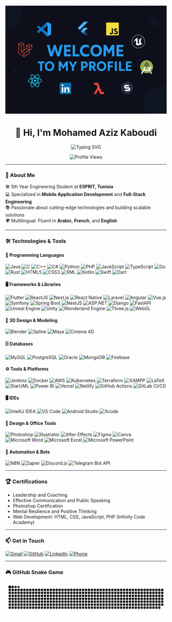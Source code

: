 <p align="center">
  <img src="intro.png" alt="Welcome Banner" />
</p>

<h1 align="center">👋 Hi, I'm Mohamed Aziz Kaboudi</h1>

<p align="center">
  <img src="https://readme-typing-svg.demolab.com/?lines=Computer%20Engineer;Mobile%20Development%20Specialist;Future%20Tech%20Leader;AI%20&%20Software%20Enthusiast&center=true&width=500&height=50&color=0E75B6&size=24" alt="Typing SVG" />
</p>

<p align="center">
  <img src="https://komarev.com/ghpvc/?username=med-aziz-kaboudi&label=Profile%20views&color=0e75b6&style=flat-square" alt="Profile Views" />
</p>

---

### 🚀 About Me
🛠️ 5th Year Engineering Student at **ESPRIT, Tunisia**  
💻 Specialized in **Mobile Application Development** and **Full-Stack Engineering**  
📚 Passionate about cutting-edge technologies and building scalable solutions  
🌍 Multilingual: Fluent in **Arabic**, **French**, and **English**  

---

### 🛠️ Technologies & Tools

#### 🧩 Programming Languages
![Java](https://img.shields.io/badge/Java-%23ED8B00.svg?style=for-the-badge&logo=java&logoColor=white)
![C](https://img.shields.io/badge/C-%2300599C.svg?style=for-the-badge&logo=c&logoColor=white)
![C++](https://img.shields.io/badge/C++-%2300599C.svg?style=for-the-badge&logo=c%2B%2B&logoColor=white)
![C#](https://img.shields.io/badge/C%23-%23239120.svg?style=for-the-badge&logo=c-sharp&logoColor=white)
![Python](https://img.shields.io/badge/Python-%233776AB.svg?style=for-the-badge&logo=python&logoColor=white)
![PHP](https://img.shields.io/badge/PHP-%23777BB4.svg?style=for-the-badge&logo=php&logoColor=white)
![JavaScript](https://img.shields.io/badge/JavaScript-%23F7DF1E.svg?style=for-the-badge&logo=javascript&logoColor=black)
![TypeScript](https://img.shields.io/badge/TypeScript-%23007ACC.svg?style=for-the-badge&logo=typescript&logoColor=white)
![Go](https://img.shields.io/badge/Go-%2300ADD8.svg?style=for-the-badge&logo=go&logoColor=white)
![Rust](https://img.shields.io/badge/Rust-%23000000.svg?style=for-the-badge&logo=rust&logoColor=white)
![HTML5](https://img.shields.io/badge/HTML5-%23E34F26.svg?style=for-the-badge&logo=html5&logoColor=white)
![CSS3](https://img.shields.io/badge/CSS3-%231572B6.svg?style=for-the-badge&logo=css3&logoColor=white)
![XML](https://img.shields.io/badge/XML-%23FF6600.svg?style=for-the-badge&logo=xml&logoColor=white)
![Kotlin](https://img.shields.io/badge/Kotlin-%237F52FF.svg?style=for-the-badge&logo=kotlin&logoColor=white)
![Swift](https://img.shields.io/badge/Swift-%23FA7343.svg?style=for-the-badge&logo=swift&logoColor=white)
![Dart](https://img.shields.io/badge/Dart-%230175C2.svg?style=for-the-badge&logo=dart&logoColor=white)

#### 🖥️ Frameworks & Libraries
![Flutter](https://img.shields.io/badge/Flutter-%2302569B.svg?style=for-the-badge&logo=flutter&logoColor=white)
![ReactJS](https://img.shields.io/badge/React-%2361DAFB.svg?style=for-the-badge&logo=react&logoColor=black)
![Next.js](https://img.shields.io/badge/Next.js-%23000000.svg?style=for-the-badge&logo=nextdotjs&logoColor=white)
![React Native](https://img.shields.io/badge/React_Native-%230092CC.svg?style=for-the-badge&logo=react&logoColor=white)
![Laravel](https://img.shields.io/badge/Laravel-%23FF2D20.svg?style=for-the-badge&logo=laravel&logoColor=white)
![Angular](https://img.shields.io/badge/Angular-%23DD0031.svg?style=for-the-badge&logo=angular&logoColor=white)
![Vue.js](https://img.shields.io/badge/Vue.js-%2335495e.svg?style=for-the-badge&logo=vue.js&logoColor=white)
![Symfony](https://img.shields.io/badge/Symfony-%23000000.svg?style=for-the-badge&logo=symfony&logoColor=white)
![Spring Boot](https://img.shields.io/badge/Spring_Boot-%236DB33F.svg?style=for-the-badge&logo=spring-boot&logoColor=white)
![NestJS](https://img.shields.io/badge/NestJS-%23E0234E.svg?style=for-the-badge&logo=nestjs&logoColor=white)
![ASP.NET](https://img.shields.io/badge/ASP.NET-%235C2D91.svg?style=for-the-badge&logo=.net&logoColor=white)
![Django](https://img.shields.io/badge/Django-%23092E20.svg?style=for-the-badge&logo=django&logoColor=white)
![FastAPI](https://img.shields.io/badge/FastAPI-%23009688.svg?style=for-the-badge&logo=fastapi&logoColor=white)
![Unreal Engine](https://img.shields.io/badge/Unreal_Engine-%23000000.svg?style=for-the-badge&logo=unrealengine&logoColor=white)
![Unity](https://img.shields.io/badge/Unity-%23000000.svg?style=for-the-badge&logo=unity&logoColor=white)
![Wonderland Engine](https://img.shields.io/badge/Wonderland_Editor-%23FF6347.svg?style=for-the-badge&logo=three.js&logoColor=white)
![Three.js](https://img.shields.io/badge/Three.js-%23000000.svg?style=for-the-badge&logo=three.js&logoColor=white)
![WebGL](https://img.shields.io/badge/WebGL-%23990000.svg?style=for-the-badge&logo=webgl&logoColor=white)

#### 🎨 3D Design & Modeling
![Blender](https://img.shields.io/badge/Blender-%23F5792A.svg?style=for-the-badge&logo=blender&logoColor=white)
![Spline](https://img.shields.io/badge/Spline-%23FF6F61.svg?style=for-the-badge&logo=spline&logoColor=white)
![Maya](https://img.shields.io/badge/Maya-%2300A1D6.svg?style=for-the-badge&logo=autodesk&logoColor=white)
![Cinema 4D](https://img.shields.io/badge/Cinema%204D-%23000000.svg?style=for-the-badge&logo=cinema4d&logoColor=white)

#### 🗄️ Databases
![MySQL](https://img.shields.io/badge/MySQL-%234479A1.svg?style=for-the-badge&logo=mysql&logoColor=white)
![PostgreSQL](https://img.shields.io/badge/PostgreSQL-%23316192.svg?style=for-the-badge&logo=postgresql&logoColor=white)
![Oracle](https://img.shields.io/badge/Oracle-%23F80000.svg?style=for-the-badge&logo=oracle&logoColor=white)
![MongoDB](https://img.shields.io/badge/MongoDB-%2347A248.svg?style=for-the-badge&logo=mongodb&logoColor=white)
![Firebase](https://img.shields.io/badge/Firebase-%23FFCA28.svg?style=for-the-badge&logo=firebase&logoColor=black)

#### ⚙️ Tools & Platforms
![Jenkins](https://img.shields.io/badge/Jenkins-%23D24939.svg?style=for-the-badge&logo=jenkins&logoColor=white)
![Docker](https://img.shields.io/badge/Docker-%232496ED.svg?style=for-the-badge&logo=docker&logoColor=white)
![AWS](https://img.shields.io/badge/AWS-%23FF9900.svg?style=for-the-badge&logo=amazonaws&logoColor=white)
![Kubernetes](https://img.shields.io/badge/Kubernetes-%23326CE5.svg?style=for-the-badge&logo=kubernetes&logoColor=white)
![Terraform](https://img.shields.io/badge/Terraform-%237B42BC.svg?style=for-the-badge&logo=terraform&logoColor=white)
![XAMPP](https://img.shields.io/badge/XAMPP-%23FB7A24.svg?style=for-the-badge&logo=xampp&logoColor=white)
![LaTeX](https://img.shields.io/badge/LaTeX-%23008080.svg?style=for-the-badge&logo=latex&logoColor=white)
![StarUML](https://img.shields.io/badge/StarUML-0F2233?style=for-the-badge&logoColor=white)
![Power BI](https://img.shields.io/badge/PowerBI-%23F2C811.svg?style=for-the-badge&logo=powerbi&logoColor=black)
![Vercel](https://img.shields.io/badge/Vercel-%23000000.svg?style=for-the-badge&logo=vercel&logoColor=white)
![Netlify](https://img.shields.io/badge/Netlify-%23000000.svg?style=for-the-badge&logo=netlify&logoColor=white)
![GitHub Actions](https://img.shields.io/badge/GitHub_Actions-%232088FF.svg?style=for-the-badge&logo=githubactions&logoColor=white)
![GitLab CI/CD](https://img.shields.io/badge/GitLab_CI/CD-%23FC6D26.svg?style=for-the-badge&logo=gitlab&logoColor=white)

#### 🖥️ IDEs
![IntelliJ IDEA](https://img.shields.io/badge/IntelliJ_IDEA-%23000000.svg?style=for-the-badge&logo=intellijidea&logoColor=white)
![VS Code](https://img.shields.io/badge/VS_Code-%23007ACC.svg?style=for-the-badge&logo=visual-studio-code&logoColor=white)
![Android Studio](https://img.shields.io/badge/Android_Studio-%233DDC84.svg?style=for-the-badge&logo=androidstudio&logoColor=white)
![Xcode](https://img.shields.io/badge/Xcode-%23000000.svg?style=for-the-badge&logo=xcode&logoColor=white)

#### 🎨 Design & Office Tools
![Photoshop](https://img.shields.io/badge/Photoshop-%2300C8FF.svg?style=for-the-badge&logo=adobephotoshop&logoColor=white)
![Illustrator](https://img.shields.io/badge/Illustrator-%23FF9A00.svg?style=for-the-badge&logo=adobeillustrator&logoColor=white)
![After Effects](https://img.shields.io/badge/After_Effects-%239999FF.svg?style=for-the-badge&logo=adobeaftereffects&logoColor=white)
![Figma](https://img.shields.io/badge/Figma-%23F24E1E.svg?style=for-the-badge&logo=figma&logoColor=white)
![Canva](https://img.shields.io/badge/Canva-%2300C4CC.svg?style=for-the-badge&logo=canva&logoColor=white)
![Microsoft Word](https://img.shields.io/badge/Microsoft_Word-%232B579A.svg?style=for-the-badge&logo=microsoftword&logoColor=white)
![Microsoft Excel](https://img.shields.io/badge/Microsoft_Excel-%237FBA00.svg?style=for-the-badge&logo=microsoftexcel&logoColor=white)
![Microsoft PowerPoint](https://img.shields.io/badge/Microsoft_PowerPoint-%23B7472A.svg?style=for-the-badge&logo=microsoftpowerpoint&logoColor=white)

#### 🤖 Automation & Bots
![N8N](https://img.shields.io/badge/N8N-%23E94E77.svg?style=for-the-badge&logo=n8n&logoColor=white)
![Zapier](https://img.shields.io/badge/Zapier-%23FF4A00.svg?style=for-the-badge&logo=zapier&logoColor=white)
![Discord.js](https://img.shields.io/badge/Discord.js-%235865F2.svg?style=for-the-badge&logo=discord&logoColor=white)
![Telegram Bot API](https://img.shields.io/badge/Telegram_Bot_API-%2326A5E4.svg?style=for-the-badge&logo=telegram&logoColor=white)

---

### 🏆 Certifications
- Leadership and Coaching
- Effective Communication and Public Speaking
- Photoshop Certification
- Mental Resilience and Positive Thinking
- Web Development: HTML, CSS, JavaScript, PHP (Infinity Code Academy)

---

### 📫 Get in Touch
[![Gmail](https://img.shields.io/badge/Email-D14836?style=for-the-badge&logo=gmail&logoColor=white)](mailto:mohamedaziz.kaboudi@esprit.tn)
[![GitHub](https://img.shields.io/badge/GitHub-181717?style=for-the-badge&logo=github&logoColor=white)](https://github.com/med-aziz-kaboudi)
[![LinkedIn](https://img.shields.io/badge/LinkedIn-0A66C2?style=for-the-badge&logo=linkedin&logoColor=white)](https://www.linkedin.com/in/mohamed-aziz-kaboudi/)
[![Phone](https://img.shields.io/badge/Phone-25D366?style=for-the-badge&logo=whatsapp&logoColor=white)](tel:+21650082878)

---

### 🎮 GitHub Snake Game
<p align="center">
  <img src="https://github.com/Platane/snk/raw/output/github-contribution-grid-snake.svg" alt="Snake animation" />
</p>
